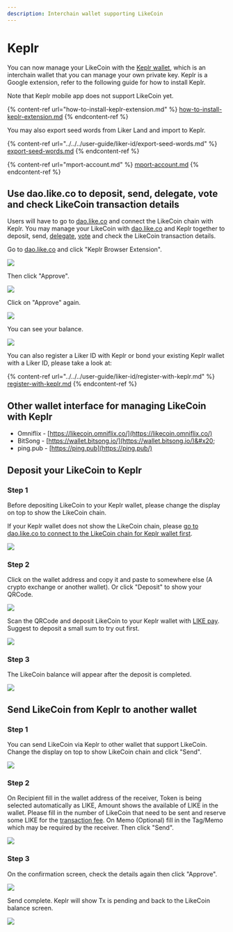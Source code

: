 ```yaml
---
description: Interchain wallet supporting LikeCoin
---
```


# Keplr

You can now manage your LikeCoin with the [Keplr wallet](https://www.keplr.app/), which is an interchain wallet that you can manage your own private key. Keplr is a Google extension, refer to the following guide for how to install Keplr. &#x20;

Note that Keplr mobile app does not support LikeCoin yet.

{% content-ref url="how-to-install-keplr-extension.md" %}
[how-to-install-keplr-extension.md](how-to-install-keplr-extension.md)
{% endcontent-ref %}

You may also export seed words from Liker Land and import to Keplr.

{% content-ref url="../../../user-guide/liker-id/export-seed-words.md" %}
[export-seed-words.md](../../../user-guide/liker-id/export-seed-words.md)
{% endcontent-ref %}

{% content-ref url="mport-account.md" %}
[mport-account.md](mport-account.md)
{% endcontent-ref %}

## **Use dao.like.co to deposit, send, delegate, vote and check LikeCoin transaction details**&#x20;

Users will have to go to [dao.like.co](https://dao.like.co/) and connect the LikeCoin chain with Keplr. You may manage your LikeCoin with [dao.like.co](https://dao.like.co/) and Keplr together to deposit, send, [delegate](../../stake/delegation-of-likecoin.md), [vote](../../governance/direct-vote.md) and check the LikeCoin transaction details.

Go to [dao.like.co](https://dao.like.co/) and click "Keplr Browser Extension".

![](../../../.gitbook/assets/keplr06.png)

Then click "Approve".

![](../../../.gitbook/assets/keplr07.png)

Click on "Approve" again.

![](../../../.gitbook/assets/keplr08.png)

You can see your balance.

![](../../../.gitbook/assets/keplr09.png)

You can also register a Liker ID with Keplr or bond your existing Keplr wallet with a Liker ID, please take a look at:

{% content-ref url="../../../user-guide/liker-id/register-with-keplr.md" %}
[register-with-keplr.md](../../../user-guide/liker-id/register-with-keplr.md)
{% endcontent-ref %}

## Other wallet interface for managing LikeCoin with Keplr

* Omniflix - [https://likecoin.omniflix.co/](https://likecoin.omniflix.co/)
* BitSong - [https://wallet.bitsong.io/](https://wallet.bitsong.io/)&#x20;
* ping.pub - [https://ping.pub](https://ping.pub/)

## **Deposit your LikeCoin to Keplr**

### Step 1

Before depositing LikeCoin to your Keplr wallet, please change the display on top to show the LikeCoin chain.

If your Keplr wallet does not show the LikeCoin chain, please [go to dao.like.co to connect to the LikeCoin chain for Keplr wallet first](./#use-dao.like.co-to-check-likecoin-transaction-details-transfer-or-delegate).

![](<../../../.gitbook/assets/keplr-liker-id-07 (1).png>)

### Step 2

Click on the wallet address and copy it and paste to somewhere else (A crypto exchange or another wallet). Or click "Deposit" to show your QRCode.

![](../../../.gitbook/assets/keplr05.png)

Scan the QRCode and deposit LikeCoin to your Keplr wallet with [LIKE pay](../like-pay.md). Suggest to deposit a small sum to try out first.

![](../../../.gitbook/assets/keplr05dot5.png)

### Step 3

The LikeCoin balance will appear after the deposit is completed.

![](../../../.gitbook/assets/keplr-liker-id-08.png)

## **Send LikeCoin from Keplr to another wallet**

### Step 1

You can send LikeCoin via Keplr to other wallet that support LikeCoin. Change the display on top to show LikeCoin chain and click "Send".

![](../../../.gitbook/assets/keplr10.png)

### Step 2

On Recipient fill in the wallet address of the receiver, Token is being selected automatically as LIKE, Amount shows the available of LIKE in the wallet. Please fill in the number of LikeCoin that need to be sent and reserve some LIKE for the [transaction fee](../transaction-fee.md). On Memo (Optional) fill in the Tag/Memo which may be required by the receiver. Then click "Send".

![](../../../.gitbook/assets/keplr11.png)

### Step 3

On the confirmation screen, check the details again then click "Approve".

![](../../../.gitbook/assets/keplr12.png)

Send complete. Keplr will show Tx is pending and back to the LikeCoin balance screen.

![](../../../.gitbook/assets/keplr13.png)
